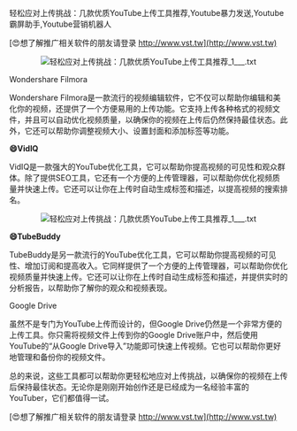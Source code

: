 轻松应对上传挑战：几款优质YouTube上传工具推荐,Youtube暴力发送,Youtube霸屏助手,Youtube营销机器人

[😍想了解推广相关软件的朋友请登录 http://www.vst.tw](http://www.vst.tw)

 <center><img src="https://vst.tw/MP4/tuiguang/png/5.png" alt="轻松应对上传挑战：几款优质YouTube上传工具推荐_1___.txt"></center>

Wondershare Filmora

Wondershare Filmora是一款流行的视频编辑软件，它不仅可以帮助你编辑和美化你的视频，还提供了一个方便易用的上传功能。它支持上传各种格式的视频文件，并且可以自动优化视频质量，以确保你的视频在上传后仍然保持最佳状态。此外，它还可以帮助你调整视频大小、设置封面和添加标签等功能。

**😄VidIQ**

VidIQ是一款强大的YouTube优化工具，它可以帮助你提高视频的可见性和观众群体。除了提供SEO工具，它还有一个方便的上传管理器，可以帮助你优化视频质量并快速上传。它还可以让你在上传时自动生成标签和描述，以提高视频的搜索排名。

 <center><img src="https://vst.tw/MP4/tuiguang/png/1.png" alt="轻松应对上传挑战：几款优质YouTube上传工具推荐_1___.txt"></center>

**😄TubeBuddy**

TubeBuddy是另一款流行的YouTube优化工具，它可以帮助你提高视频的可见性、增加订阅和提高收入。它同样提供了一个方便的上传管理器，可以帮助你优化视频质量并快速上传。它还可以让你在上传时自动生成标签和描述，并提供实时的分析报告，以帮助你了解你的观众和视频表现。

Google Drive

虽然不是专门为YouTube上传而设计的，但Google Drive仍然是一个非常方便的上传工具。你只需将视频文件上传到你的Google Drive账户中，然后使用YouTube的“从Google Drive导入”功能即可快速上传视频。它也可以帮助你更好地管理和备份你的视频文件。

总的来说，这些工具都可以帮助你更轻松地应对上传挑战，以确保你的视频在上传后保持最佳状态。无论你是刚刚开始创作还是已经成为一名经验丰富的YouTuber，它们都值得一试。

[😍想了解推广相关软件的朋友请登录 http://www.vst.tw](http://www.vst.tw)




